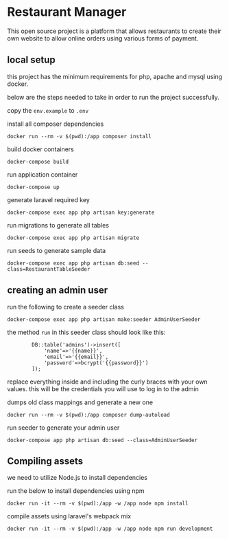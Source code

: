 #  Restaurant Manager

This open source project is a platform that allows restaurants
to create their own website to allow online orders using various forms of payment.

## local setup
this project has the minimum requirements for php, apache
and mysql using docker.

below are the steps needed to take in order to run the project
successfully.

copy the ```env.example``` to ```.env```

install all composer dependencies
```
docker run --rm -v $(pwd):/app composer install
```

build docker containers
```
docker-compose build
```

run application container
```
docker-compose up
```

generate laravel required key
```
docker-compose exec app php artisan key:generate
```

run migrations to generate all tables
```
docker-compose exec app php artisan migrate
```

run seeds to generate sample data
```
docker-compose exec app php artisan db:seed --class=RestaurantTableSeeder
```


## creating an admin user
run the following to create a seeder class

```
docker-compose exec app php artisan make:seeder AdminUserSeeder
```

the method ```run``` in this seeder class should look like this:
```
        DB::table('admins')->insert([
            'name'=>'{{name}}',
            'email'=>'{{email}}',
            'password'=>bcrypt('{{password}}')
        ]);
```
replace everything inside and including the curly braces with your own values.
this will be the credentials you will use to log in to the admin

dumps old class mappings and generate a new one
```
docker run --rm -v $(pwd):/app composer dump-autoload
```

run seeder to generate your admin user
```
docker-compose app php artisan db:seed --class=AdminUserSeeder
```

## Compiling assets
we need to utilize Node.js to install dependencies

run the below to install dependencies using npm
```
docker run -it --rm -v $(pwd):/app -w /app node npm install
```

compile assets using laravel's webpack mix
```
docker run -it --rm -v $(pwd):/app -w /app node npm run development
```
